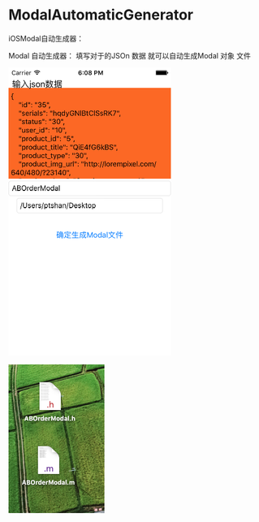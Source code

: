 # ModalAutomaticGenerator
iOSModal自动生成器： 

Modal 自动生成器： 填写对于的JSOn 数据 就可以自动生成Modal 对象 文件

![image](./1.png)

![image](./2.png)